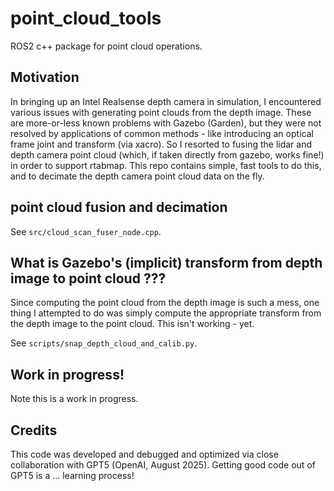 # point_cloud_tools

ROS2 c++ package for point cloud operations.

## Motivation

In bringing up an Intel Realsense depth camera in simulation, I encountered various issues with generating point clouds from the depth image. These are more-or-less known problems with Gazebo (Garden), but they were not resolved by applications of common methods - like introducing an optical frame joint and transform (via xacro). So I resorted to fusing the lidar and depth camera point cloud (which, if taken directly from gazebo, works fine!) in order to support rtabmap. This repo contains simple, fast tools to do this, and to decimate the depth camera point cloud data on the fly.

## point cloud fusion and decimation

See ```src/cloud_scan_fuser_node.cpp```.

## What is Gazebo's (implicit) transform from depth image to point cloud ???

Since computing the point cloud from the depth image is such a mess, one thing I attempted to do was simply compute the appropriate transform from the depth image to the point cloud. This isn't working - yet.

See ```scripts/snap_depth_cloud_and_calib.py```.

## Work in progress!
Note this is a work in progress.

## Credits

This code was developed and debugged and optimized via close collaboration with GPT5 (OpenAI, August 2025). Getting good code out of GPT5 is a ... learning process!
